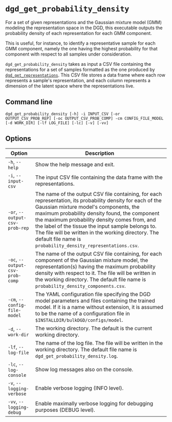# `dgd_get_probability_density`

For a set of given representations and the Gaussian mixture model (GMM) modeling the representation space in the DGD, this executable outputs the probability density of each representation for each GMM component.

This is useful, for instance, to identify a representative sample for each GMM component, namely the one having the highest probability for that component with respect to all samples under consideration.

`dgd_get_probability_density` takes as input a CSV file containing the representations for a set of samples formatted as the one produced by [`dgd_get_representations`](#dgd_get_representations). This CSV file stores a data frame where each row represents a sample's representation, and each column represents a dimension of the latent space where the representations live.

## Command line

```
dgd_get_probability_density [-h] -i INPUT_CSV [-or OUTPUT_CSV_PROB_REP] [-oc OUTPUT_CSV_PROB_COMP] -cm CONFIG_FILE_MODEL [-d WORK_DIR] [-lf LOG_FILE] [-lc] [-v] [-vv]
```

## Options

| Option                          | Description                                                  |
| ------------------------------- | ------------------------------------------------------------ |
| `-h`, `--help`                  | Show the help message and exit.                              |
| `-i`, `--input-csv`             | The input CSV file containing the data frame with the representations. |
| `-or`, `--output-csv-prob-rep`  | The name of the output CSV file containing, for each representation, its probability density for each of the Gaussian mixture model's components, the maximum probability density found, the component the maximum probability density comes from, and the label of the tissue the input sample belongs to. The file will be written in the working directory. The default file name is `probability_density_representations.csv`. |
| `-oc`, `--output-csv-prob-comp` | The name of the output CSV file containing, for each component of the Gaussian mixture model, the representation(s) having the maximum probability density with respect to it. The file will be written in the working directory. The default file name is `probability_density_components.csv`. |
| `-cm`, `--config-file-model`    | The YAML configuration file specifying the DGD model parameters and files containing the trained model. If it is a name without extension, it is assumed to be the name of a configuration file in `$INSTALLDIR/bulkDGD/configs/model`. |
| `-d`, `--work-dir`              | The working directory. The default is the current working directory. |
| `-lf`, `--log-file`             | The name of the log file. The file will be written in the working directory. The default file name is `dgd_get_probability_density.log`. |
| `-lc`, `--log-console`          | Show log messages also on the console.                       |
| `-v`, `--logging-verbose`       | Enable verbose logging (INFO level).                         |
| `-vv`, `--logging-debug`        | Enable maximally verbose logging for debugging purposes (DEBUG level). |
